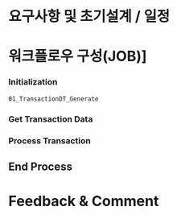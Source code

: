 
# 요구사항 및 초기설계 / 일정 


# 워크플로우 구성(JOB)]
### Initialization
	01_TransactionDT_Generate
	
### Get Transaction Data

### Process Transaction 

## End Process

# Feedback & Comment
